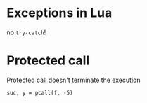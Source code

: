 # Exceptions in Lua
no `try-catch`!

# Protected call
Protected call doesn't terminate the execution

    suc, y = pcall(f, -5)